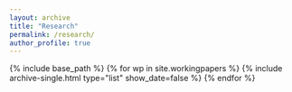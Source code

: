 ```yaml
---
layout: archive
title: "Research"
permalink: /research/
author_profile: true
---
```


{% include base_path %}
{% for wp in site.workingpapers %}
  {% include archive-single.html type="list" show_date=false %}
{% endfor %}
